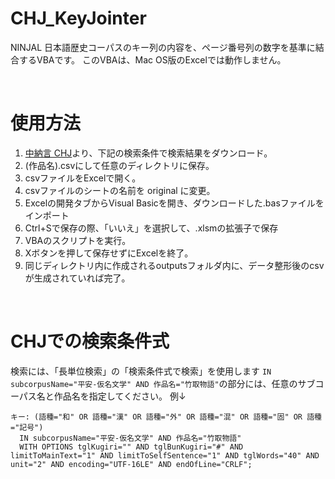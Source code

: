 # CHJ_KeyJointer
NINJAL 日本語歴史コーパスのキー列の内容を、ページ番号列の数字を基準に結合するVBAです。
このVBAは、Mac OS版のExcelでは動作しません。

<br>

# 使用方法

1. [中納言 CHJ](https://chunagon.ninjal.ac.jp/chj/search)より、下記の検索条件で検索結果をダウンロード。
2. (作品名).csvにして任意のディレクトリに保存。
3. csvファイルをExcelで開く。
4. csvファイルのシートの名前を original に変更。
5. Excelの開発タブからVisual Basicを開き、ダウンロードした.basファイルをインポート
6. Ctrl+Sで保存の際、「いいえ」を選択して、.xlsmの拡張子で保存
7. VBAのスクリプトを実行。
8. Xボタンを押して保存せずにExcelを終了。
9. 同じディレクトリ内に作成されるoutputsフォルダ内に、データ整形後のcsvが生成されていれば完了。

<br>

# CHJでの検索条件式
検索には、「長単位検索」の「検索条件式で検索」を使用します
```IN subcorpusName="平安-仮名文学" AND 作品名="竹取物語"```の部分には、任意のサブコーパス名と作品名を指定してください。
例↓

```
キー: (語種="和" OR 語種="漢" OR 語種="外" OR 語種="混" OR 語種="固" OR 語種="記号")
  IN subcorpusName="平安-仮名文学" AND 作品名="竹取物語"
  WITH OPTIONS tglKugiri="" AND tglBunKugiri="#" AND limitToMainText="1" AND limitToSelfSentence="1" AND tglWords="40" AND unit="2" AND encoding="UTF-16LE" AND endOfLine="CRLF";
```
